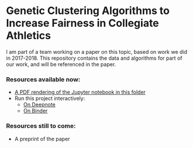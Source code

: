 
# Genetic Clustering Algorithms to Increase Fairness in Collegiate Athletics

I am part of a team working on a paper on this topic, based on
work we did in 2017-2018.  This repository contains the data and
algorithms for part of our work, and will be referenced in the
paper.

### Resources available now:

 * [A PDF rendering of the Jupyter notebook in this folder](ncaa_region_optimizer.pdf)
 * Run this project interactively:
    * [On Deepnote](https://beta.deepnote.org/launch?template=deepnote&url=https%3A%2F%2Fgithub.com%2Fnathancarter%2Fclustering-for-ncaa%2Fblob%2Fmaster%2Fncaa_region_optimizer.ipynb)
    * [On Binder](https://mybinder.org/v2/gh/nathancarter/clustering-for-ncaa/master?urlpath=lab/tree/ncaa_region_optimizer.ipynb)
<!--
Put back Binder badge after you get a Deepnote badge, for symmetry:
![Binder](https://mybinder.org/badge_logo.svg)
-->

### Resources still to come:

 * A preprint of the paper

